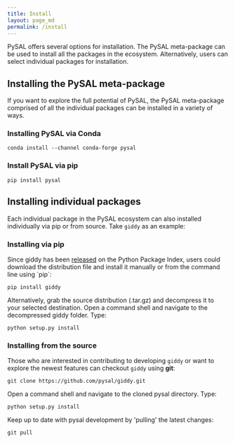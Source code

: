 ```yaml
---
title: Install
layout: page_md
permalink: /install
---
```


PySAL offers several options for installation. The PySAL meta-package can be
used to install all the packages in the ecosystem. Alternatively, users
can select individual packages for installation.


## Installing the PySAL meta-package
If you want to explore the full potential of PySAL, the PySAL
meta-package comprised of all the individual packages can be
installed in a variety of ways.

### Installing PySAL via Conda
   
    conda install --channel conda-forge pysal
   
### Install PySAL via pip

    pip install pysal

## Installing individual packages

Each individual package in the PySAL ecosystem can also installed individually
via pip or from source.  Take `giddy` as an example:

### Installing via pip

Since giddy has been [released](http://pypi.python.org/pypi/giddy) on
the Python Package Index, users could download the distribution file and
install it manually or from the command line using \`pip\`:

    pip install giddy

Alternatively, grab the source distribution (.tar.gz) and decompress it
to your selected destination. Open a command shell and navigate to the
decompressed giddy folder. Type:

    python setup.py install

### Installing from the source
Those who are interested in contributing to developing `giddy` or want
to explore the newest features can checkout `giddy` using **git**:

    git clone https://github.com/pysal/giddy.git

Open a command shell and navigate to the cloned pysal directory. Type:

    python setup.py install

Keep up to date with pysal development by 'pulling' the latest changes:

    git pull
